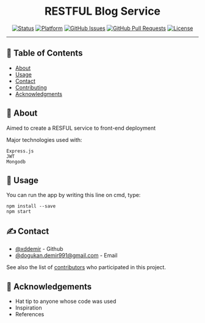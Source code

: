 <h1 align="center">RESTFUL Blog Service</h3>

<div align="center">

[![Status](https://img.shields.io/badge/status-active-success.svg)]()
[![Platform](https://img.shields.io/badge/platform-reddit-orange.svg)](https://www.reddit.com/user/Wordbook_Bot)
[![GitHub Issues](https://img.shields.io/github/issues/kylelobo/The-Documentation-Compendium.svg)](https://github.com/kylelobo/The-Documentation-Compendium/issues)
[![GitHub Pull Requests](https://img.shields.io/github/issues-pr/kylelobo/The-Documentation-Compendium.svg)](https://github.com/kylelobo/The-Documentation-Compendium/pulls)
[![License](https://img.shields.io/badge/license-MIT-blue.svg)](/LICENSE)

</div>

---


## 📝 Table of Contents

- [About](#about)
- [Usage](#usage)
- [Contact](#Contact)
- [Contributing](../CONTRIBUTING.md)
- [Acknowledgments](#acknowledgement)

## 🧐 About <a name = "about"></a>
Aimed to create a RESFUL service to front-end deployment

Major technologies used with:
```
Express.js
JWT
Mongodb
```

## 🎈 Usage <a name = "usage"></a>

You can run the app by writing this line on cmd, type:

```
npm install --save
npm start
```

## ✍️ Contact <a name = "Contact"></a>

- [@xddemir](https://github.com/xddemir) - Github
- [@dogukan.demir991@gmail.com](dogukan.demir991@gmail.com) - Email


See also the list of [contributors](https://github.com/xddemir/Restful-Blog-Service/contributors) who participated in this project.

## 🎉 Acknowledgements <a name = "acknowledgement"></a>

- Hat tip to anyone whose code was used
- Inspiration
- References
